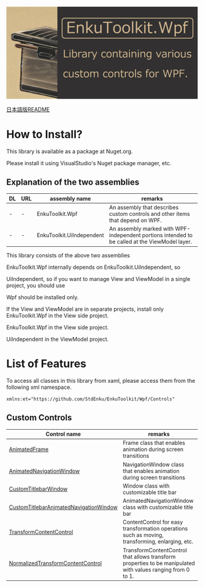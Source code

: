 ![logo](./docs/imgs/logo.png)

[日本語版README](./README-jp.md)

# How to Install?

This library is available as a package at Nuget.org.

Please install it using VisualStudio's Nuget package manager, etc.



## Explanation of the two assemblies

| DL   | URL  | assembly name             | remarks                                                      |
| ---- | ---- | ------------------------- | ------------------------------------------------------------ |
| -    | -    | EnkuToolkit.Wpf           | An assembly that describes custom controls and other items that depend on WPF. |
| -    | -    | EnkuToolkit.UiIndependent | An assembly marked with WPF-independent portions intended to be called at the ViewModel layer. |

This library consists of the above two assemblies

EnkuToolkit.Wpf internally depends on EnkuToolkit.UiIndependent, so

UiIndependent, so if you want to manage View and ViewModel in a single project, you should use

Wpf should be installed only.

If the View and ViewModel are in separate projects, install only EnkuToolkit.Wpf in the View side project.

EnkuToolkit.Wpf in the View side project.

UiIndependent in the ViewModel project.



# List of Features

To access all classes in this library from xaml, please access them from the following xml namespace.

```xaml
xmlns:et="https://github.com/StdEnku/EnkuToolkit/Wpf/Controls"
```



## Custom Controls

| Control name                                                 | remarks                                                      |
| ------------------------------------------------------------ | ------------------------------------------------------------ |
| [AnimatedFrame](./docs/AnimatedFrame-en.md)                  | Frame class that enables animation during screen transitions |
| [AnimatedNavigationWindow](./docs/AnimatedNavigationWindow-en.md) | NavigationWindow class that enables animation during screen transitions |
| [CustomTitlebarWindow](./docs/CustomTitlebarWindow-en.md)    | Window class with customizable title bar                     |
| [CustomTitlebarAnimatedNavigationWindow](./docs/CustomTitlebarAnimatedNavigationWindow-en.md) | AnimatedNavigationWindow class with customizable title bar   |
| [TransformContentControl](./docs/TransformContentControl-en.md) | ContentControl for easy transformation operations such as moving, transforming, enlarging, etc. |
| [NormalizedTransformContentControl](./docs/NormalizedTransformContentControl-en.md) | TransformContentControl that allows transform properties to be manipulated with values ranging from 0 to 1. |

